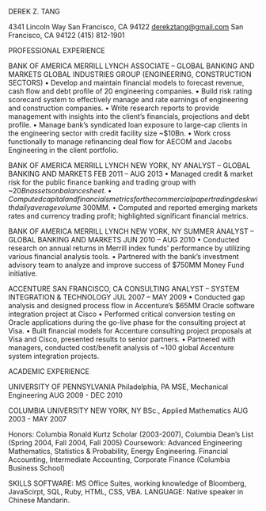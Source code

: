 DEREK Z. TANG

4341 Lincoln Way
San Francisco, CA 94122
derekztang@gmail.com
San Francisco, CA 94122
(415) 812-1901

PROFESSIONAL EXPERIENCE

BANK OF AMERICA MERRILL LYNCH
ASSOCIATE – GLOBAL BANKING AND MARKETS
GLOBAL INDUSTRIES GROUP (ENGINEERING, CONSTRUCTION SECTORS)
• Develop and maintain financial models to forecast revenue, cash flow and debt profile of 20 engineering companies.
• Build risk rating scorecard system to effectively manage and rate earnings of engineering and construction companies.
• Write research reports to provide management with insights into the client’s financials, projections and debt profile.
• Manage bank’s syndicated loan exposure to large-cap clients in the engineering sector with credit facility size ~$10Bn.
• Work cross functionally to manage refinancing deal flow for AECOM and Jacobs Engineering in the client portfolio.

BANK OF AMERICA MERRILL LYNCH NEW YORK, NY
ANALYST – GLOBAL BANKING AND MARKETS FEB 2011 – AUG 2013
• Managed credit & market risk for the public finance banking and trading group with ~$20Bn assets on balance sheet.
• Computed capital and financials metrics for the commercial paper trading desk with daily average volume ~$300MM.
• Computed and reported emerging markets rates and currency trading profit; highlighted significant financial metrics.

BANK OF AMERICA MERRILL LYNCH NEW YORK, NY
SUMMER ANALYST – GLOBAL BANKING AND MARKETS JUN 2010 – AUG 2010
• Conducted research on annual returns in Merrill index funds’ performance by utilizing various financial analysis tools.
• Partnered with the bank’s investment advisory team to analyze and improve success of $750MM Money Fund initiative.

ACCENTURE
SAN FRANCISCO, CA
CONSULTING ANALYST – SYSTEM INTEGRATION & TECHNOLOGY
JUL 2007 – MAY 2009
• Conducted gap analysis and designed process flow in Accenture’s $65MM Oracle software integration project at Cisco
• Performed critical conversion testing on Oracle applications during the go-live phase for the consulting project at Visa.
• Built financial models for Accenture consulting project proposals at Visa and Cisco, presented results to senior partners.
• Partnered with managers, conducted cost/benefit analysis of ~100 global Accenture system integration projects.

ACADEMIC EXPERIENCE

UNIVERSITY OF PENNSYLVANIA
Philadelphia, PA
MSE, Mechanical Engineering
AUG 2009 - DEC 2010

COLUMBIA UNIVERSITY
NEW YORK, NY
BSc., Applied Mathematics
AUG 2003 - MAY 2007

Honors: Columbia Ronald Kurtz Scholar (2003-2007), Columbia Dean’s List (Spring 2004, Fall 2004, Fall 2005) Coursework: Advanced Engineering Mathematics, Statistics & Probability, Energy Engineering. Financial Accounting, Intermediate Accounting, Corporate Finance (Columbia Business School)

SKILLS
SOFTWARE: MS Office Suites, working knowledge of Bloomberg, JavaScirpt, SQL, Ruby, HTML, CSS, VBA.
LANGUAGE: Native speaker in Chinese Mandarin.
